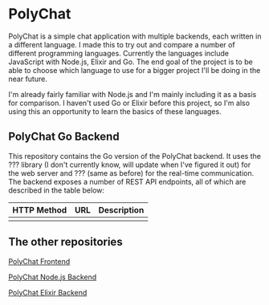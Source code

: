 # PolyChat
PolyChat is a simple chat application with multiple backends, each written in a different language. I made this to try out and compare a number of different programming languages. Currently the languages include JavaScript with Node.js, Elixir and Go. The end goal of the project is to be able to choose which language to use for a bigger project I'll be doing in the near future.

I'm already fairly familiar with Node.js and I'm mainly including it as a basis for comparison. I haven't used Go or Elixir before this project, so I'm also using this an opportunity to learn the basics of these languages.

## PolyChat Go Backend
This repository contains the Go version of the PolyChat backend. It uses the ??? library (I don't currently know, will update when I've figured it out) for the web server and ??? (same as before) for the real-time communication. The backend exposes a number of REST API endpoints, all of which are described in the table below:

| HTTP Method | URL        | Description                     |
|-------------|------------|---------------------------------|
|             |            |                                 |

## The other repositories
[PolyChat Frontend](https://github.com/tobloef/PolyChat-Frontend)

[PolyChat Node.js Backend](https://github.com/tobloef/PolyChat-Node.js-Backend)

[PolyChat Elixir Backend](https://github.com/tobloef/PolyChat-Elixir-Backend)
